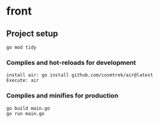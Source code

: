 # front

## Project setup
```
go mod tidy

```

### Compiles and hot-reloads for development
```
install air: go install github.com/cosmtrek/air@latest
Execute: air
```

### Compiles and minifies for production
```
go build main.go
go run main.go

```


